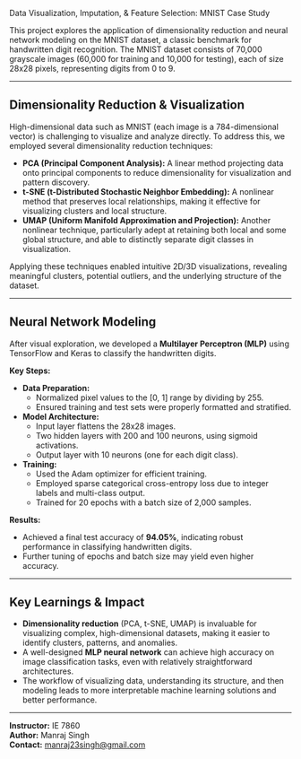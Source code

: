 Data Visualization, Imputation, & Feature Selection: MNIST Case Study

This project explores the application of dimensionality reduction and neural network modeling on the MNIST dataset, a classic benchmark for handwritten digit recognition. The MNIST dataset consists of 70,000 grayscale images (60,000 for training and 10,000 for testing), each of size 28x28 pixels, representing digits from 0 to 9.

---

## Dimensionality Reduction & Visualization

High-dimensional data such as MNIST (each image is a 784-dimensional vector) is challenging to visualize and analyze directly. To address this, we employed several dimensionality reduction techniques:

- **PCA (Principal Component Analysis):** A linear method projecting data onto principal components to reduce dimensionality for visualization and pattern discovery.
- **t-SNE (t-Distributed Stochastic Neighbor Embedding):** A nonlinear method that preserves local relationships, making it effective for visualizing clusters and local structure.
- **UMAP (Uniform Manifold Approximation and Projection):** Another nonlinear technique, particularly adept at retaining both local and some global structure, and able to distinctly separate digit classes in visualization.

Applying these techniques enabled intuitive 2D/3D visualizations, revealing meaningful clusters, potential outliers, and the underlying structure of the dataset.

---

## Neural Network Modeling

After visual exploration, we developed a **Multilayer Perceptron (MLP)** using TensorFlow and Keras to classify the handwritten digits.

**Key Steps:**
- **Data Preparation:**  
  - Normalized pixel values to the [0, 1] range by dividing by 255.  
  - Ensured training and test sets were properly formatted and stratified.
- **Model Architecture:**  
  - Input layer flattens the 28x28 images.
  - Two hidden layers with 200 and 100 neurons, using sigmoid activations.
  - Output layer with 10 neurons (one for each digit class).
- **Training:**  
  - Used the Adam optimizer for efficient training.
  - Employed sparse categorical cross-entropy loss due to integer labels and multi-class output.
  - Trained for 20 epochs with a batch size of 2,000 samples.

**Results:**  
- Achieved a final test accuracy of **94.05%**, indicating robust performance in classifying handwritten digits.
- Further tuning of epochs and batch size may yield even higher accuracy.

---

## Key Learnings & Impact

- **Dimensionality reduction** (PCA, t-SNE, UMAP) is invaluable for visualizing complex, high-dimensional datasets, making it easier to identify clusters, patterns, and anomalies.
- A well-designed **MLP neural network** can achieve high accuracy on image classification tasks, even with relatively straightforward architectures.
- The workflow of visualizing data, understanding its structure, and then modeling leads to more interpretable machine learning solutions and better performance.

---

**Instructor:** IE 7860  
**Author:** Manraj Singh  
**Contact:** [manraj23singh@gmail.com](mailto:manraj23singh@gmail.com)
